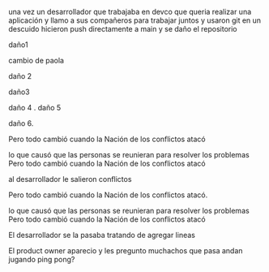 una vez un desarrollador que trabajaba en devco
que queria realizar una aplicación
y llamo a sus compañeros para trabajar juntos y usaron git
en un descuido hicieron push directamente a main y se daño el repositorio

daño1

cambio de paola 


daño 2


daño3


daño 4 .
daño 5

daño 6.

Pero todo cambió cuando la Nación de los conflictos atacó

lo que causó que las personas se reunieran para resolver los problemas
Pero todo cambió cuando la Nación de los conflictos atacó

 

al desarrollador le salieron conflictos

Pero todo cambió cuando la Nación de los conflictos atacó.

lo que causó que las personas se reunieran para resolver los problemas
Pero todo cambió cuando la Nación de los conflictos atacó

El desarrollador se la pasaba tratando de agregar lineas

El product owner aparecio y les pregunto muchachos que pasa andan jugando ping pong?
